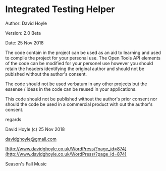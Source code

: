  Integrated Testing Helper
===========================

Author:  David Hoyle

Version: 2.0 Beta

Date:    25 Nov 2018



The code contain in the project can be used as an aid to learning and used to compile the project for your personal use. The Open Tools API elements of the code can be modified for your personel use however you should retain the headers identifying the original author and should not be publshed without the author's consent.

The code should not be used verbatum in any other projects but the essense / ideas in the code can be reused in your applications.

This code should not be published without the author's prior consent nor should the code be used in a commercial product with out the author's consent.



regards

David Hoyle (c) 25 Nov 2018

davidghoyle@gmail.com

[http://www.davidghoyle.co.uk/WordPress/?page_id=874](http://www.davidghoyle.co.uk/WordPress/?page_id=874)

Season's Fall Music
